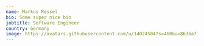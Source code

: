 ```yaml
---
name: Markus Ressel
bio: Some super nice bio
jobtitle: Software Engineer
country: Germany
image: https://avatars.githubusercontent.com/u/14024504?s=460&u=8636a71fc6412cc8baba6b2042c1608c9dea78e5
---
```


